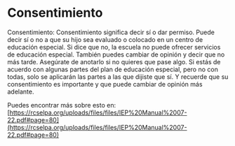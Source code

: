 # Consentimiento
Consentimiento: Consentimiento significa decir sí o dar permiso. Puede decir sí o no a que su hijo sea evaluado o colocado en un centro de educación especial. Si dice que no, la escuela no puede ofrecer servicios de educación especial. También puedes cambiar de opinión y decir que no más tarde. Asegúrate de anotarlo si no quieres que pase algo. Si estás de acuerdo con algunas partes del plan de educación especial, pero no con todas, solo se aplicarán las partes a las que dijiste que sí. Y recuerde que su consentimiento es importante y que puede cambiar de opinión más adelante.

Puedes encontrar más sobre esto en: [https://rcselpa.org/uploads/files/files/IEP%20Manual%2007-22.pdf#page=80](https://rcselpa.org/uploads/files/files/IEP%20Manual%2007-22.pdf#page=80)

